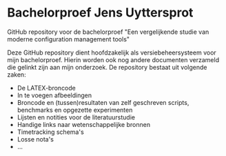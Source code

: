 # Bachelorproef Jens Uyttersprot
GitHub repository voor de bachelorproef "Een vergelijkende studie van moderne configuration management tools"

Deze GitHub repository dient hoofdzakelijk als versiebeheersysteem voor mijn bachelorproef.
Hierin worden ook nog andere documenten verzameld die gelinkt zijn aan mijn onderzoek.
De repository bestaat uit volgende zaken:

* De LATEX-broncode
* In te voegen afbeeldingen
* Broncode en (tussen)resultaten van zelf geschreven scripts, benchmarks en opgezette experimenten
* Lijsten en notities voor de literatuurstudie
* Handige links naar wetenschappelijke bronnen
* Timetracking schema's
* Losse nota's
* ...
